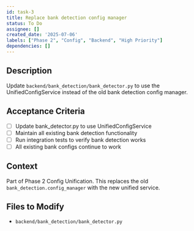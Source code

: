 ```yaml
---
id: task-3
title: Replace bank detection config manager
status: To Do
assignee: []
created_date: '2025-07-06'
labels: ["Phase 2", "Config", "Backend", "High Priority"]
dependencies: []
---
```


## Description

Update `backend/bank_detection/bank_detector.py` to use the UnifiedConfigService instead of the old bank detection config manager.

## Acceptance Criteria

- [ ] Update bank_detector.py to use UnifiedConfigService
- [ ] Maintain all existing bank detection functionality
- [ ] Run integration tests to verify bank detection works
- [ ] All existing bank configs continue to work

## Context

Part of Phase 2 Config Unification. This replaces the old `bank_detection.config_manager` with the new unified service.

## Files to Modify

- `backend/bank_detection/bank_detector.py`